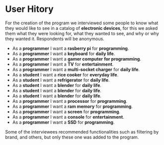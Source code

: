 # User Hitory
For the creation of the program we interviewed some people to know what
they would like to see in a catalog of __electronic devices__, for this we
asked them what they were looking for, what they wanted to see, and why 
or why they wanted it. Respondents will be anonymous.
- As a __programmer__ I want a __rasberry pi__ for __programming__.
- As a __programmer__ I want a __keyboard__ for __daily life__.
- As a __programmer__ I want a __gamer computer__ __for programming__.
- As a __programmer__ I want a __TV__ for __entertainment__.
- As a __programmer__ I want a __multi-socket charger__ for __daily life__.
- As a __student__ I want a __rice cooker__ for __everyday life__.
- As a __student__ I want a __refrigerator__ for __daily life__.
- As a __student__ I want a __blender__ for __daily life__. 
- As a __student__ I want a __blender__ for __daily life__.
- As a __student__ I want a __blender__ for __daily life__.
- As a __programmer__ I want a __processor__ for __programming__.
- As a __programmer__ I want a __ram memory__ for __programming__.
- As a __programmer__ I want a __screen__ for __programming__.
- As a __programmer__ I want a __console__ for __entertainment__.
- As a __programmer__ I want a __SSD__ for __programming__.

Some of the interviewees recommended functionalities such as
filtering by brand, and others, but only
these one was added to the program.